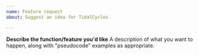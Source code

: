 ```yaml
---
name: Feature request
about: Suggest an idea for TidalCycles

---
```


**Describe the function/feature you'd like**
A description of what you want to happen, along with "pseudocode" examples as appropriate.
